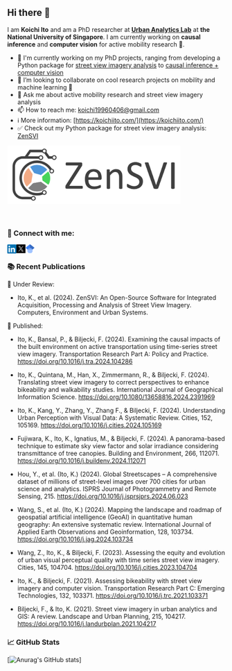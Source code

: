 ## Hi there 👋

I am **Koichi Ito** and am a PhD researcher at [**Urban Analytics Lab**](https://ual.sg/) at **the National University of Singapore**. I am currently working on **causal inference** and **computer vision** for active mobility research 🚴.

<!--
**koito19960406/koito19960406** is a ✨ _special_ ✨ repository because its `README.md` (this file) appears on your GitHub profile.

Here are some ideas to get you started:

- 🔭 I’m currently working on ...
- 🌱 I’m currently learning ...
- 👯 I’m looking to collaborate on ...
- 🤔 I’m looking for help with ...
- 💬 Ask me about ...
- 📫 How to reach me: ...
- 😄 Pronouns: ...
- ⚡ Fun fact: ...
-->
- 🔭 I'm currently working on my PhD projects, ranging from developing a Python package for [street view imagery analysis](https://github.com/koito19960406/ZenSVI) to [causal inference + computer vision](https://github.com/koito19960406/bike_svi)
- 👯 I’m looking to collaborate on cool research projects on mobility and machine learning 🔬
- 💬 Ask me about active mobility research and street view imagery analysis
- 📫 How to reach me: koichi19960406@gmail.com
- ℹ️ More information: [https://koichiito.com/](https://koichiito.com/)
- ✅ Check out my Python package for street view imagery analysis: [ZenSVI](https://github.com/koito19960406/ZenSVI)
<p align="left">
  <picture>
    <source media="(prefers-color-scheme: dark)" srcset="logo_zensvi_white2.png">
    <img src="logo_zensvi_fixed 2.png" alt="ZenSVI logo" width="400">
  </picture>
</p>
</br>

### 🤝 Connect with me:

<a href="https://www.linkedin.com/in/koichi-ito-651464161/"><img align="left" src="linkedin.png" alt="Koichi Ito | LinkedIn" width="21px"/></a>
<a href="https://x.com/KoichiIto12"><img align="left" src="x.png" alt="Koichi Ito | Twitter" width="21px"/></a>
<a href="https://scholar.google.com/citations?user=WE_g9_WsIAAC&hl=en"><img align="left" src="image.png" alt="Koichi Ito | Google Scholar" width="21px"/></a>
</br>

### 📚 Recent Publications

📝 Under Review:
- Ito, K., et al. (2024). ZenSVI: An Open-Source Software for Integrated Acquisition, Processing and Analysis of Street View Imagery. Computers, Environment and Urban Systems.

🔬 Published:
- Ito, K., Bansal, P., & Biljecki, F. (2024). Examining the causal impacts of the built environment on active transportation using time-series street view imagery. Transportation Research Part A: Policy and Practice. https://doi.org/10.1016/j.tra.2024.104286

- Ito, K., Quintana, M., Han, X., Zimmermann, R., & Biljecki, F. (2024). Translating street view imagery to correct perspectives to enhance bikeability and walkability studies. International Journal of Geographical Information Science. https://doi.org/10.1080/13658816.2024.2391969

- Ito, K., Kang, Y., Zhang, Y., Zhang F., & Biljecki, F. (2024). Understanding Urban Perception with Visual Data: A Systematic Review. Cities, 152, 105169. https://doi.org/10.1016/j.cities.2024.105169

- Fujiwara, K., Ito, K., Ignatius, M., & Biljecki, F. (2024). A panorama-based technique to estimate sky view factor and solar irradiance considering transmittance of tree canopies. Building and Environment, 266, 112071. https://doi.org/10.1016/j.buildenv.2024.112071

- Hou, Y., et al. (Ito, K.) (2024). Global Streetscapes – A comprehensive dataset of millions of street-level images over 700 cities for urban science and analytics. ISPRS Journal of Photogrammetry and Remote Sensing, 215. https://doi.org/10.1016/j.isprsjprs.2024.06.023

- Wang, S., et al. (Ito, K.) (2024). Mapping the landscape and roadmap of geospatial artificial intelligence (GeoAI) in quantitative human geography: An extensive systematic review. International Journal of Applied Earth Observations and Geoinformation, 128, 103734. https://doi.org/10.1016/j.jag.2024.103734

- Wang, Z., Ito, K., & Biljecki, F. (2023). Assessing the equity and evolution of urban visual perceptual quality with time series street view imagery. Cities, 145, 104704. https://doi.org/10.1016/j.cities.2023.104704

- Ito, K., & Biljecki, F. (2021). Assessing bikeability with street view imagery and computer vision. Transportation Research Part C: Emerging Technologies, 132, 103371. https://doi.org/10.1016/j.trc.2021.103371

- Biljecki, F., & Ito, K. (2021). Street view imagery in urban analytics and GIS: A review. Landscape and Urban Planning, 215, 104217. https://doi.org/10.1016/j.landurbplan.2021.104217


### 📈 GitHub Stats
[![Anurag's GitHub stats](https://github-readme-stats.vercel.app/api?username=koito19960406&show_icons=true&theme=radical)]

